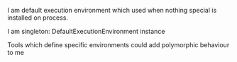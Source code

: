 I am default execution environment which used when nothing special is installed on process.

I am singleton:
	DefaultExecutionEnvironment instance
	
Tools which define specific environments could add polymorphic behaviour to me